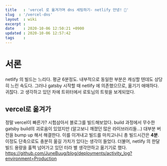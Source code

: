 ```yaml
---
title   : 'vercel 로 옮겨가며 dns 세팅하기- netlify 안녕! 👋'  
slug  : '/vercel-dns'
layout  : wiki 
excerpt : 
date    : 2020-10-06 12:50:21 +0900
updated : 2020-10-06 12:57:42
tags    : 
---
```


# 서론 
  
  netlify 의 빌드는 느리다. 평균 6분정도. 내부적으로 동일한 부분은 캐싱할 텐데도 상당히 느린 속도다. 그러나 gatsby 시작할 때 netlify 에 의존했으므로, 옮기기 애매하다. 귀찮다. 고 생각하고 있던 차에 트위터에서 로토님의 트윗을 보게되었다. 
  
## vercel로 옮겨가 
정말 vercel이 빠른가? 시험삼아서 블로그를 빌드해보았다. 
build 과정에서 무수한 gatsby build의 괴로움이 있었지만 (알고보니 깨졌던 많은 라이브러리들...) 대부분 버전을 bump up 해서 해결한다. 
이를 이겨내고 빌드를 마치고나니 총 빌드시간은 **4분**. 이정도 단축으로도 충분히 옮길 가치가 있다는 생각이 들었다. 더불어, netlify 의 한달 빌드 용량을 훌쩍 넘어가고 있던 터라 별 생각안하고 옮기기로 했다.  
https://github.com/JuneBuug/blog/deployments/activity_log?environment=Production

